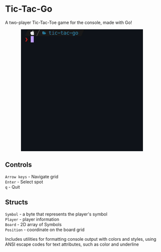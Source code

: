 # Tic-Tac-Go

A two-player Tic-Tac-Toe game for the console, made with Go!

<!-- ![](./gif.gif){width=50% } -->

<p align="center">
  <img src="/gif.gif" alt="Gameplay gif" style="height:400px;"/>
</p>

## Controls

`Arrow keys` - Navigate grid \
`Enter` - Select spot \
`q` - Quit

## Structs

`Symbol` - a byte that represents the player's symbol \
`Player` - player information \
`Board` - 2D array of Symbols \
`Position` - coordinate on the board grid

Includes utilities for formatting console output with colors and styles, using ANSI escape codes for text attributes, such as color and underline
